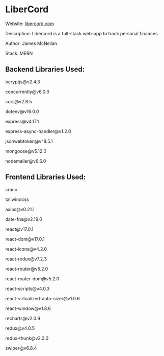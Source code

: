 <div>
  <h1>LiberCord</h1>
  <p>Website: <a target="_blank" href="www.libercord.com">libercord.com</a></p>
  <p>Description: Libercord is a full-stack web-app to track personal finances.</p>
  <p>Author: James McNeilan</p>
  <p>Stack: MERN</p>
</div>

<div>
  <h2>Backend Libraries Used:</h2>
  <p>bcryptjs@v2.4.3</p>
  <p>concurrently@v6.0.0</p>
  <p>cors@v2.8.5</p>
  <p>dotenv@v16.0.0</p>
  <p>express@v4.17.1</p>
  <p>express-async-handler@v1.2.0</p>
  <p>jsonwebtoken@v^8.5.1</p>
  <p>mongoose@v5.12.0</p>
  <p>nodemailer@v6.6.0</p>
</div>

<div>
  <h2>Frontend Libraries Used:</h2>
  <p>craco</p>
  <p>tailwindcss</p>
  <p>axios@v0.21.1</p>
  <p>date-fns@v2.19.0</p>
  <p>react@v17.0.1</p>
  <p>react-dom@v17.0.1</p>
  <p>react-icons@v4.2.0</p>
  <p>react-redux@v7.2.3</p>
  <p>react-router@v5.2.0</p>
  <p>react-router-dom@v5.2.0</p>
  <p>react-scripts@v4.0.3</p>
  <p>react-virtualized-auto-sizer@v1.0.6</p>
  <p>react-window@v1.8.6</p>
  <p>recharts@v2.0.9</p>
  <p>redux@v4.0.5</p>
  <p>redux-thunk@v2.3.0</p>
  <p>swiper@v6.8.4</p>
</div>
